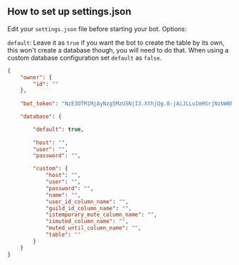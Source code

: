 ## How to set up settings.json


Edit your `settings.json` file before starting your bot.
Options:

`default`: Leave it as `true` if you want the bot to create the table by its own, this won't create a database though, you will need to do that. When using a custom database configuration set `default` as `false`.

```json
{
    "owner": {
        "id": ""
    },
    
    "bot_token": "NzE3OTM1MjAyNzg5MzU5NjI3.XthjQg.0-jAiJLLuImHSrjNzbW0kV7KO8I",

    "database": {

        "default": true,
        
        "host": "",
        "user": "",
        "password": "",

        "custom": {
            "host": "",
            "user": "",
            "password": "",
            "name": "",
            "user_id_column_name": "",
            "guild_id_column_name": "",
            "istemporary_mute_column_name": "",
            "ismuted_column_name": "",
            "muted_until_column_name": "",
            "table": ""
        }
    }
}
```
